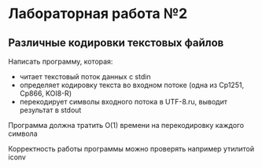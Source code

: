# Лабораторная работа №2

## Различные кодировки текстовых файлов

Написать программу, которая:
* читает текстовый поток данных с stdin
* определяет кодировку текста во входном потоке (одна из Cp1251, Cp866, KOI8-R)
* перекодирует символы входного потока в UTF-8.ru, выводит результат в stdout

Программа должна тратить O(1) времени на перекодировку каждого символа

Корректность работы программы можно проверять например утилитой iconv
